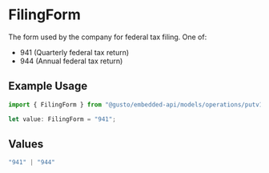 # FilingForm

The form used by the company for federal tax filing. One of:
- 941 (Quarterly federal tax return)
- 944 (Annual federal tax return)

## Example Usage

```typescript
import { FilingForm } from "@gusto/embedded-api/models/operations/putv1companiescompanyidfederaltaxdetails.js";

let value: FilingForm = "941";
```

## Values

```typescript
"941" | "944"
```
